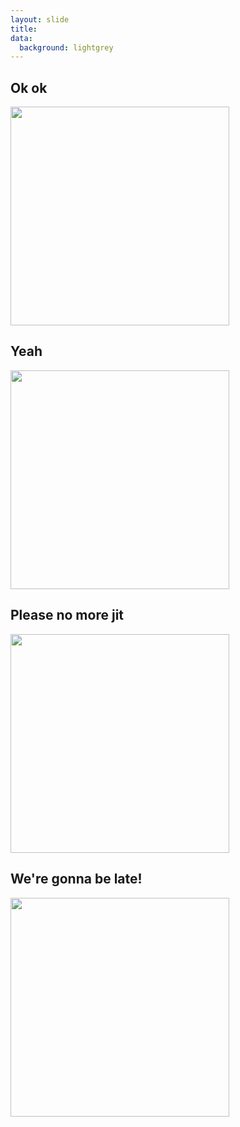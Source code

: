 ```yaml
---
layout: slide
title:
data:
  background: lightgrey
---
```

<section markdown="1">

## Ok ok

<img style= "border: 0px; box-shadow: none; height: 350px" src="/pypyjs-presentation/assets/compiler-wtf0.dot.png"/>

</section>

<section markdown="1">

## Yeah

<img style= "border: 0px; box-shadow: none; height: 350px" src="/pypyjs-presentation/assets/compiler-wtf1.dot.png"/>

</section>

<section markdown="1">

## Please no more jit

<img style= "border: 0px; box-shadow: none; height: 350px" src="/pypyjs-presentation/assets/compiler-wtf2.dot.png"/>

</section>

<section markdown="1" data-background="hotpink">

## We're gonna be late!

<img style= "border: 0px; box-shadow: none; height: 350px" src="/pypyjs-presentation/assets/compiler-wtf3.dot.png"/>

</section>
